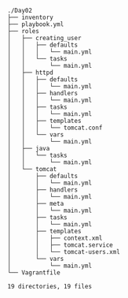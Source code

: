     ./Day02
    ├── inventory
    ├── playbook.yml
    ├── roles
    │   ├── creating_user
    │   │   ├── defaults
    │   │   │   └── main.yml
    │   │   └── tasks
    │   │       └── main.yml
    │   ├── httpd
    │   │   ├── defaults
    │   │   │   └── main.yml
    │   │   ├── handlers
    │   │   │   └── main.yml
    │   │   ├── tasks
    │   │   │   └── main.yml
    │   │   ├── templates
    │   │   │   └── tomcat.conf
    │   │   └── vars
    │   │       └── main.yml
    │   ├── java
    │   │   └── tasks
    │   │       └── main.yml
    │   └── tomcat
    │       ├── defaults
    │       │   └── main.yml
    │       ├── handlers
    │       │   └── main.yml
    │       ├── meta
    │       │   └── main.yml
    │       ├── tasks
    │       │   └── main.yml
    │       ├── templates
    │       │   ├── context.xml
    │       │   ├── tomcat.service
    │       │   └── tomcat-users.xml
    │       └── vars
    │           └── main.yml
    └── Vagrantfile

    19 directories, 19 files
